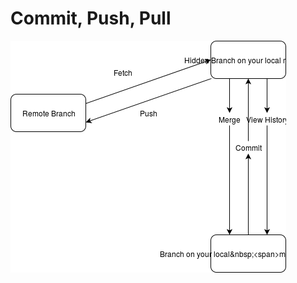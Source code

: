 # Commit, Push, Pull

!["Git Explained"](https://github.com/developersworkspace/OpenDocs/blob/master/Commit-Push-Pull/images/git_explained.png?raw=true)
